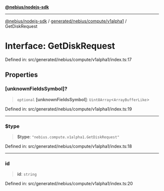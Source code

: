 [**@nebius/nodejs-sdk**](../../../../../README.md)

***

[@nebius/nodejs-sdk](../../../../../README.md) / [generated/nebius/compute/v1alpha1](../README.md) / GetDiskRequest

# Interface: GetDiskRequest

Defined in: src/generated/nebius/compute/v1alpha1/index.ts:17

## Properties

### \[unknownFieldsSymbol\]?

> `optional` **\[unknownFieldsSymbol\]**: `Uint8Array`\<`ArrayBufferLike`\>

Defined in: src/generated/nebius/compute/v1alpha1/index.ts:19

***

### $type

> **$type**: `"nebius.compute.v1alpha1.GetDiskRequest"`

Defined in: src/generated/nebius/compute/v1alpha1/index.ts:18

***

### id

> **id**: `string`

Defined in: src/generated/nebius/compute/v1alpha1/index.ts:20
